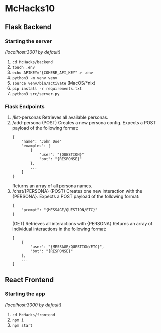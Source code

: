 # McHacks10

## Flask Backend
### Starting the server 
_(localhost:3001 by default)_
1. `cd McHacks/backend`
1. `touch .env`
1. `echo APIKEY="{COHERE_API_KEY" > .env`
1. `python3 -m venv venv`
1. `source venv/bin/activate` (MacOS/*nix)
1. `pip install -r requirements.txt`
1. `python3 src/server.py`

### Flask Endpoints 
1. /list-personas
    Retrieves all available personas.
2. /add-persona
    (POST) Creates a new persona config.
    Expects a POST payload of the following format:
    ```
    {
        "name": "John Doe"
        "examples": [
            {
                "user": "{QUESTION}"
                "bot": "{RESPONSE}"
            },
            ...
        ]
    }
    ```
    Returns an array of all persona names.
3. /chat/{PERSONA}
    (POST) Creates one new interaction with the {PERSONA}.
    Expects a POST payload of the following format:
    ```
    {
        "prompt": "{MESSAGE/QUESTION/ETC}"
    }
    ```
    (GET) Retrieves all interactions with {PERSONA}
    Returns an array of individual interactions in the following format:
    ```
    [  
        {    
            "user": "{MESSAGE/QUESTION/ETC}",
            "bot": "{RESPONSE}"
        },
        ...
    ]
    ```
## React Frontend
### Starting the app
_(localhost:3000 by default)_
1. `cd McHacks/frontend`
1. `npm i`
1. `npm start`